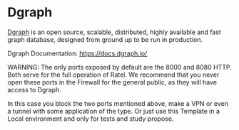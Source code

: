# Dgraph

[Dgraph](https://wordpress.org/)  is an open source, scalable, distributed, highly available and fast graph database, designed from ground up to be run in production.

Dgraph Documentation: https://docs.dgraph.io/

WARNING: The only ports exposed by default are the 8000 and 8080 HTTP. Both serve for the full operation of Ratel. We recommend that you never open these ports in the Firewall for the general public, as they will have access to Dgraph.

In this case you block the two ports mentioned above, make a VPN or even a tunnel with some application of the type. Or just use this Template in a Local environment and only for tests and study propose.
